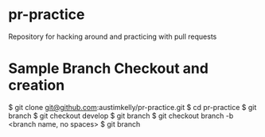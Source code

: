 # pr-practice
Repository for hacking around and practicing with pull requests

# Sample Branch Checkout and creation

$ git clone git@github.com:austimkelly/pr-practice.git
$ cd pr-practice
$ git branch
$ git checkout develop
$ git branch
$ git checkout branch -b <branch name, no spaces>
$ git branch